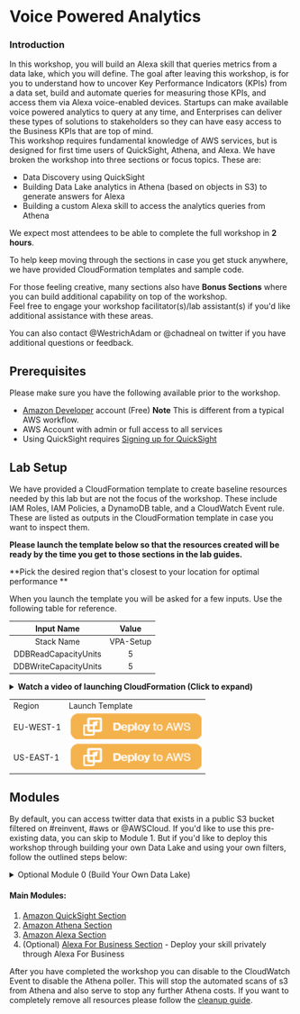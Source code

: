 # Voice Powered Analytics

### Introduction
In this workshop, you will build an Alexa skill that queries metrics from a data lake, which you will define.  The goal after leaving this workshop, is for you to understand how to uncover Key Performance Indicators (KPIs) from a data set, build and automate queries for measuring those KPIs, and access them via Alexa voice-enabled devices.  Startups can make  available voice powered analytics to query at any time, and Enterprises can deliver these types of solutions to stakeholders so they can have easy access to the Business KPIs that are top of mind.         
This workshop requires fundamental knowledge of AWS services, but is designed for first time users of QuickSight, Athena, and Alexa. We have broken the workshop into three sections or focus topics. 
These are:

* Data Discovery using QuickSight
* Building Data Lake analytics in Athena (based on objects in S3) to generate answers for Alexa
* Building a custom Alexa skill to access the analytics queries from Athena

We expect most attendees to be able to complete the full workshop in **2 hours**. 

To help keep moving through the sections in case you get stuck anywhere, we have provided CloudFormation templates and sample code.

For those feeling creative, many sections also have **Bonus Sections** where you can build additional capability on top of the workshop.  
Feel free to engage your workshop facilitator(s)/lab assistant(s) if you'd like additional assistance with these areas.  

You can also contact @WestrichAdam or @chadneal on twitter if you have additional questions or feedback.

## Prerequisites

Please make sure you have the following available prior to the workshop.

* <a href="https://developer.amazon.com/alexa" target="_blank">Amazon Developer</a> account (Free) **Note** This is different from a typical AWS workflow. 
* AWS Account with admin or full access to all services
* Using QuickSight requires <a href="http://docs.aws.amazon.com/quicksight/latest/user/sign-up-existing.html" target="_blank">Signing up for QuickSight</a>

## Lab Setup

We have provided a CloudFormation template to create baseline resources needed by this lab but are not the focus of the workshop. These include IAM Roles, IAM Policies, a DynamoDB table, and a CloudWatch Event rule. These are listed as outputs in the CloudFormation template in case you want to inspect them.

**Please launch the template below so that the resources created will be ready by the time you get to those sections in the lab guides.** 

**Pick the desired region that's closest to your location for optimal performance **

When you launch the template you will be asked for a few inputs. Use the following table for reference. 

Input Name | Value
:---: | :---:
Stack Name | VPA-Setup
DDBReadCapacityUnits | 5
DDBWriteCapacityUnits | 5

<details>
<summary><strong>Watch a video of launching CloudFormation (Click to expand)</strong></summary><p>

![launcg CloudFormation](https://github.com/awslabs/voice-powered-analytics/blob/master/media/images/vpa-cloudformation-launch.gif)

</details>

<table><tr><td>Region</td> <td>Launch Template</td></tr>
<tr>
<td>EU-WEST-1</td> <td><a href="https://console.aws.amazon.com/cloudformation/home?region=eu-west-1#/stacks/new?stackName=VPA-Setup&templateURL=https://s3.amazonaws.com/aws-vpa-tweets-euw1/setup/vpa_setup.yaml" target="_blank"><IMG SRC="/media/images/CFN_Image_01.png"></a></td></tr> <tr><td>US-EAST-1</td> <td><a href="https://console.aws.amazon.com/cloudformation/home?region=us-east-1#/stacks/new?stackName=VPA-Setup&templateURL=https://s3.amazonaws.com/aws-vpa-tweets/setup/vpa_setup.yaml" target="_blank"><IMG SRC="/media/images/CFN_Image_01.png"></a></td></tr></table>


## Modules



By default, you can access twitter data that exists in a public S3 bucket filtered on #reinvent, #aws or @AWSCloud. If you'd like to use this pre-existing data, you can skip to Module 1.   But if you'd like to deploy this workshop through building your own Data Lake and using your own filters, follow the outlined steps below:
<details>
<summary>Optional Module 0 (Build Your Own Data Lake)</summary>

### Step 1: Generate Twitter Keys
1.  Go to http://twitter.com/oauth_clients/new
2. Click "Create New App"
3. Under Name, enter something descriptive, e.g., aws-voice-twitter-data lake
4. Enter a description
5. Under Website, you can enter the website of your choosing
6. Leave Callback URL blank
7. Read and agree to the Twitter Developer Agreement
8. Click "Create your Twitter application"

### Step 2: Create Kinesis Firehose Instance to send data to S3
9.  In the console, navigate to **Services > Kinesis**
10.  On the left pane, click **Data Firehose**, then click **Create Delivery Stream**
11.  Under *Delivery Stream Name*, type a name and log this name to a location that you'll use in Step 3.
12. Leave default and click **Next**, click **Next** on the next screen.
13.  For *Select Destination*, choose **Amazon S3**
14.  You can either create a new bucket and prefix or reference an existing one
15.  Leave defaults on *Configure Settings* except for *IAM Role*.  **Note: Ensure that the firehose IAM role has a policy to *write* to the bucket specified in the previous section

Once your stream is created, navigate to the next series of steps to deploy the Application using the Twitter tokens and Firehose delivery stream

### Step 3: Deploy App In Repo

16.  Navigate to [Twitter-Poller to-Kinesis-Firehose](https://serverlessrepo.aws.amazon.com/applications/arn:aws:serverlessrepo:us-east-1:381943442500:applications~Twitter-Poller-to-Kinesis-Firehose) in the Serverless Application Repository.
17.  Click the **Deploy** button (top righthand corner)
18.  You may be prompted to login to your AWS account.  After doing so, scroll down to the *Configure Application Parameters* section where you will be able to enter:
 a. The 4 Tokens received from Twitter
 b. The Kinesis Firehose name that the serverless solution will send the data to (as created in Step 2)
 c. Customize the search text that twitter will bring back
19.  After deploying the Serverless Application, your application will begin polling automatically within the next 5 minutes.
</details>

#### Main Modules:
1. [Amazon QuickSight Section](README-QuickSight.md) 
1. [Amazon Athena Section](README-Athena.md)
1. [Amazon Alexa Section](README-Alexav2.md)
1. (Optional) [Alexa For Business Section](README-A4B.md) - Deploy your skill privately through Alexa For Business

After you have completed the workshop you can disable to the CloudWatch Event to disable the Athena poller. This will stop the automated scans of s3 from Athena and also serve to stop any further Athena costs. If you want to completely remove all resources please follow the [cleanup guide](README-Cleanup.md).

